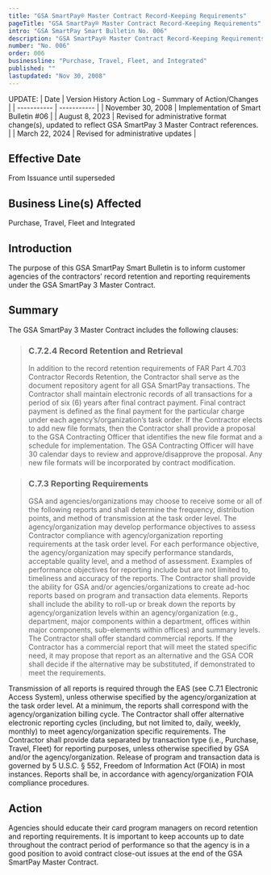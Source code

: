 ```yaml
---
title: "GSA SmartPay® Master Contract Record-Keeping Requirements"
pageTitle: "GSA SmartPay® Master Contract Record-Keeping Requirements"
intro: "GSA SmartPay Smart Bulletin No. 006"
description: "GSA SmartPay® Master Contract Record-Keeping Requirements"
number: "No. 006"
order: 006
businessline: "Purchase, Travel, Fleet, and Integrated"
published: ""
lastupdated: "Nov 30, 2008"
---
```


UPDATE:
| Date | Version History Action Log - Summary of Action/Changes |
| ----------- | ----------- |
| November 30, 2008 | Implementation of Smart Bulletin #06 |
| August 8, 2023 | Revised for administrative format change(s), updated to reflect GSA SmartPay 3 Master Contract references. |
| March 22, 2024 | Revised for administrative updates |

## Effective Date

From Issuance until superseded


## Business Line(s) Affected

Purchase, Travel, Fleet and Integrated 


## Introduction

The purpose of this GSA SmartPay Smart Bulletin is to inform customer agencies of the contractors’ record retention and reporting requirements under the GSA SmartPay 3 Master Contract.


## Summary

The GSA SmartPay 3 Master Contract includes the following clauses: 

>### C.7.2.4 Record Retention and Retrieval
>In addition to the record retention requirements of FAR Part 4.703 Contractor Records Retention, the Contractor shall serve as the document repository agent for all GSA SmartPay transactions. The Contractor shall maintain electronic records of all transactions for a period of six (6) years after final contract payment. Final contract payment is defined as the final payment for the particular charge under each agency’s/organization’s task order. If the Contractor elects to add new file formats, then the Contractor shall provide a proposal to the GSA Contracting Officer that identifies the new file format and a schedule for implementation. The GSA Contracting Officer will have 30 calendar days to review and approve/disapprove the proposal. Any new file formats will be incorporated by contract modification.

>### C.7.3 Reporting Requirements 
>GSA and agencies/organizations may choose to receive some or all of the following reports 
and shall determine the frequency, distribution points, and method of transmission at the task order level. The agency/organization may develop performance objectives to assess Contractor compliance with agency/organization reporting requirements at the task order level. For each performance objective, the agency/organization may specify performance standards, acceptable quality level, and a method of assessment. Examples of performance objectives for reporting include but are not limited to, timeliness and accuracy of the reports. The Contractor shall provide the ability for GSA and/or agencies/organizations to create ad-hoc reports based on program and transaction data elements. Reports shall include the ability to roll-up or break down the reports by agency/organization levels within an agency/organization (e.g., department, major components within a department, offices within major components, sub-elements within offices) and summary levels. The Contractor shall offer standard commercial reports. If the Contractor has a commercial report that will meet the stated specific need, it may propose that report as an alternative and the GSA COR shall decide if the alternative may be substituted, if demonstrated to meet the requirements. 

Transmission of all reports is required through the EAS (see C.7.1 Electronic Access System), unless otherwise specified by the agency/organization at the task order level. At a minimum, the reports shall correspond with the agency/organization billing cycle. The Contractor shall offer alternative electronic reporting cycles (including, but not limited to, daily, weekly, monthly) to meet agency/organization specific requirements. The Contractor shall provide data separated by transaction type (i.e., Purchase, Travel, Fleet) for reporting purposes, unless otherwise specified by GSA and/or the agency/organization. Release of program and transaction data is governed by 5 U.S.C. § 552, Freedom of Information Act (FOIA) in most instances. Reports shall be, in accordance with agency/organization FOIA compliance procedures. 


## Action

Agencies should educate their card program managers on record retention and reporting requirements. It is important to keep accounts up to date throughout the contract period of performance so that the agency is in a good position to avoid contract close-out issues at the end of the GSA SmartPay Master Contract. 
